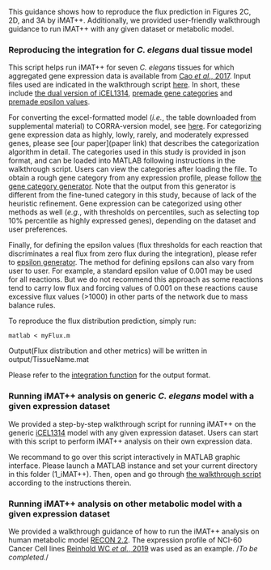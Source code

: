 This guidance shows how to reproduce the flux prediction in Figures 2C, 2D, and 3A by iMAT++. Additionally, we provided user-friendly walkthrough guidance to run iMAT++ with any given dataset or metabolic model.

### Reproducing the integration for <i>C. elegans</i> dual tissue model

This script helps run iMAT++ for seven <i>C. elegans</i> tissues for which aggregated gene expression data is available from [Cao <i>et al</i>., 2017](https://pubmed.ncbi.nlm.nih.gov/28818938/). Input files used are indicated in the walkthrough script [here](myFlux.m). In short, these include [the dual version of iCEL1314](./../input/Tissue.mat), [premade gene categories](./../input/geneCategories.json) and [premade epsilon values](./../input/epsilon.json). 

For converting the excel-formatted model (<i>i.e.</i>, the table downloaded from supplemental material) to CORRA-version model, see [here](makeWormModel.m). For categorizing gene expression data as highly, lowly, rarely, and moderately expressed genes, please see [our paper](paper link) that describes the categorization algorithm in detail. The categories used in this study is provided in json format, and can be loaded into MATLAB following instructions in the walkthrough script. Users can view the categories after loading the file. To obtain a rough gene category from any expression profile, please follow [the gene category generator](./scripts/makeGeneCategories.m). Note that the output from this generator is different from the fine-tuned category in this study, because of lack of the heuristic refinement. Gene expression can be categorized using other methods as well (<i>e.g.</i>, with thresholds on percentiles, such as selecting top 10% percentile as highly expressed genes), depending on the dataset and user preferences. 

Finally, for defining the epsilon values (flux thresholds for each reaction that discriminates a real flux from zero flux during the integration), please refer to [epsilon generator](./../bins/makeEpsilonSeq.m). The method for defining epsilons can also vary from user to user. For example, a standard epsilon value of 0.001 may be used for all reactions. But we do not recommend this approach as some reactions tend to carry low flux and forcing values of 0.001 on these reactions cause excessive flux values (>1000) in other parts of the network due to mass balance rules.

To reproduce the flux distribution prediction, simply run:
```
matlab < myFlux.m
```
Output(Flux distribution and other metrics) will be written in output/TissueName.mat

Please refer to the [integration function](scripts/IMATplusplus.m) for the output format.

### Running iMAT++ analysis on generic <i>C. elegans</i> model with a given expression dataset

We provided a step-by-step walkthrough script for running iMAT++ on the generic [iCEL1314](http://wormflux.umassmed.edu/index.html) model with any given expression dataset. Users can start with this script to perform iMAT++ analysis on their own expression data. 

We recommand to go over this script interactively in MATLAB graphic interface. Please launch a MATLAB instance and set your current directory in this folder (1_iMAT++). Then, open and go through [the walkthrough script](walkthrough_generic.m) according to the instructions therein.

### Running iMAT++ analysis on other metabolic model with a given expression dataset

We provided a walkthrough guidance of how to run the iMAT++ analysis on human metabolic model [RECON 2.2](https://pubmed.ncbi.nlm.nih.gov/27358602/). The expression profile of NCI-60 Cancer Cell lines [Reinhold WC <i>et al.</i>, 2019](https://cancerres.aacrjournals.org/content/79/13/3514.long) was used as an example.
/*To be completed.*/
